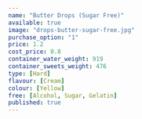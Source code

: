 ```yaml
---
name: "Butter Drops (Sugar Free)"
available: true
image: "drops-butter-sugar-free.jpg"
purchase_option: "1"
price: 1.2
cost_price: 0.8
container_water_weight: 919
container_sweets_weight: 476
type: [Hard]
flavour: [Cream]
colour: [Yellow]
free: [Alcohol, Sugar, Gelatin]
published: true
---
```

